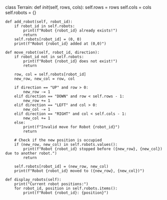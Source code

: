 class Terrain:
    def _init_(self, rows, cols):
        self.rows = rows
        self.cols = cols
        self.robots = {} 

    def add_robot(self, robot_id):
        if robot_id in self.robots:
            print(f"Robot {robot_id} already exists!")
            return
        self.robots[robot_id] = (0, 0)
        print(f"Robot {robot_id} added at (0,0)")

    def move_robot(self, robot_id, direction):
        if robot_id not in self.robots:
            print(f"Robot {robot_id} does not exist!")
            return

        row, col = self.robots[robot_id]
        new_row, new_col = row, col

        if direction == "UP" and row > 0:
            new_row -= 1
        elif direction == "DOWN" and row < self.rows - 1:
            new_row += 1
        elif direction == "LEFT" and col > 0:
            new_col -= 1
        elif direction == "RIGHT" and col < self.cols - 1:
            new_col += 1
        else:
            print(f"Invalid move for Robot {robot_id}")
            return

        # Check if the new position is occupied
        if (new_row, new_col) in self.robots.values():
            print(f"Robot {robot_id} stopped before ({new_row}, {new_col}) due to another robot.")
            return

        self.robots[robot_id] = (new_row, new_col)
        print(f"Robot {robot_id} moved to ({new_row}, {new_col})")

    def display_robots(self):
        print("Current robot positions:")
        for robot_id, position in self.robots.items():
            print(f"Robot {robot_id}: {position}")
